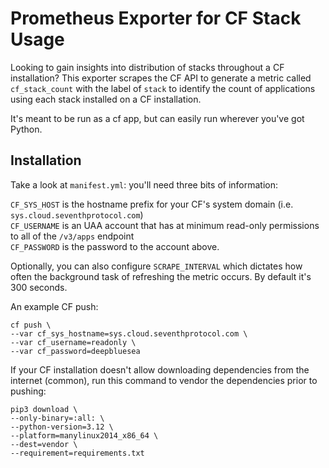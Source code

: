 # Prometheus Exporter for CF Stack Usage

Looking to gain insights into distribution of stacks throughout a CF
installation? This exporter scrapes the CF API to generate a metric called
`cf_stack_count` with the label of `stack` to identify the count of applications
using each stack installed on a CF installation.

It's meant to be run as a cf app, but can easily run wherever you've got Python.

## Installation

Take a look at `manifest.yml`: you'll need three bits of information:

`CF_SYS_HOST` is the hostname prefix for your CF's system domain (i.e. `sys.cloud.seventhprotocol.com`)  
`CF_USERNAME` is an UAA account that has at minimum read-only permissions to all of the `/v3/apps` endpoint  
`CF_PASSWORD` is the password to the account above.  

Optionally, you can also configure `SCRAPE_INTERVAL` which dictates how often
the background task of refreshing the metric occurs. By default it's 300
seconds.


An example CF push:

```
cf push \
--var cf_sys_hostname=sys.cloud.seventhprotocol.com \
--var cf_username=readonly \
--var cf_password=deepbluesea
```

If your CF installation doesn't allow downloading dependencies from the internet
(common), run this command to vendor the dependencies prior to pushing: 

```
pip3 download \
--only-binary=:all: \
--python-version=3.12 \
--platform=manylinux2014_x86_64 \
--dest=vendor \
--requirement=requirements.txt
```